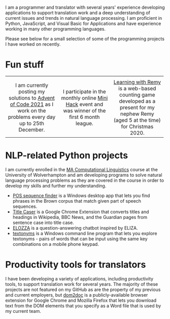 <!--
**ljdyer/ljdyer** is a ✨ _special_ ✨ repository because its `README.md` (this file) appears on your GitHub profile. -->

I am a programmer and translator with several years' experience developing applications to support translation work and a deep understanding of current issues and trends in natural language processing. I am proficient in Python, JavaScript, and Visual Basic for Applications and have experience working in many other programming languages.

Please see below for a small selection of some of the programming projects I have worked on recently.

# Fun stuff

<table style="width:99%; text-align:center">
  <tr>
  <td style="width:33%"></td>
  <td style="width:33%"></td>
  <td style="width:33%"></td>
  </tr>
  <tr>
  <td style="width:33%">I am currently posting my solutions to <a href="https://github.com/ljdyer/advent-of-code-2021">Advent of Code 2021</a> as I work on the problems every day up to 25th December.</td>
  <td style="width:33%">I participate in the monthly online <a href="https://github.com/OnlineMiniHack/minihack">Mini Hack</a> event and was winner of the first 6 month league.</td>
  <td style="width:33%"><a href="https://github.com/ljdyer/learning-with-remy">Learning with Remy</a> is a web-based counting game developed as a present for my nephew Remy (aged 5 at the time) for Christmas 2020.</td>
  </tr>
</table>

# NLP-related Python projects

I am currently enrolled in the <a href="https://www.wlv.ac.uk/courses/ma-computational-linguistics/">MA Computational Linguistics</a> course at the University of Wolverhampton and am developing programs to solve natural language processing problems as they are covered in the course in order to develop my skills and further my understanding.

- <a href="https://github.com/ljdyer/pos-sequence-finder">POS sequence finder</a> is a Windows desktop app that lets you find phrases in the Brown corpus that match given part of speech sequences.
- <a href="https://github.com/ljdyer/TitleCaser">Title Caser</a> is a Google Chrome Extension that converts titles and headings in Wikipedia, BBC News, and the Guardian pages from sentence case into title case.
- <a href="https://github.com/ljdyer/elozza">ELOZZA</a> is a question-answering chatbot inspired by ELIZA.
- <a href="https://github.com/ljdyer/textonyms">textonyms</a> is a Windows command line program that lets you explore textonyms - pairs of words that can be input using the same key combinations on a mobile phone keypad.

# Productivity tools for translators

I have been developing a variety of applications, including productivity tools, to support translation work for several years. The majority of these projects are not featured on my GitHub as are the property of my previous and current employers, but <a href="https://github.com/ljdyer/dom2doc">dom2doc</a> is a publicly-available browser extension for Google Chrome and Mozilla Firefox that lets you download text from the DOM elements that you specify as a Word file that is used by my current team.
